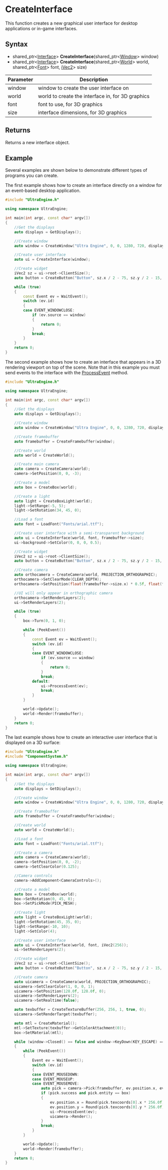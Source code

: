 # CreateInterface

This function creates a new graphical user interface for desktop applications or in-game interfaces.

## Syntax

- shared_ptr<[Interface](Interface.md)\> **CreateInterface**(shared_ptr<[Window](Window.md)\> window)
- shared_ptr<[Interface](Interface.md)\> **CreateInterface**(shared_ptr<[World](World.md)\> world, shared_ptr<[Font](Font.md)\> font, [iVec2](iVec2.md)\> size)

| Parameter | Description |
| --- | --- |
| window | window to create the user interface on |
| world | world to create the interface in, for 3D graphics |
| font | font to use, for 3D graphics |
| size | interface dimensions, for 3D graphics |

## Returns

Returns a new interface object.

## Example

Several examples are shown below to demonstrate different types of programs you can create.

The first example shows how to create an interface directly on a window for an event-based desktop application.

```c++
#include "UltraEngine.h"

using namespace UltraEngine;

int main(int argc, const char* argv[])
{
    //Get the displays
    auto displays = GetDisplays();

    //Create window
    auto window = CreateWindow("Ultra Engine", 0, 0, 1280, 720, displays[0]);

    //Create user interface
    auto ui = CreateInterface(window);

    //Create widget
    iVec2 sz = ui->root->ClientSize();
    auto button = CreateButton("Button", sz.x / 2 - 75, sz.y / 2 - 15, 150, 30, ui->root);

    while (true)
    {
        const Event ev = WaitEvent();
        switch (ev.id)
        {
        case EVENT_WINDOWCLOSE:
            if (ev.source == window)
            {
                return 0;
            }
            break;
        }
    }
    return 0;
}
```

The second example shows how to create an interface that appears in a 3D rendering viewport on top of the scene. Note that in this example you must send events to the interface with the [ProcessEvent](Interface_ProcessEvent.md) method.

```c++
#include "UltraEngine.h"

using namespace UltraEngine;

int main(int argc, const char* argv[])
{
    //Get the displays
    auto displays = GetDisplays();

    //Create window
    auto window = CreateWindow("Ultra Engine", 0, 0, 1280, 720, displays[0]);

    //Create framebuffer
    auto framebuffer = CreateFramebuffer(window);

    //Create world
    auto world = CreateWorld();

    //Create main camera
    auto camera = CreateCamera(world);
    camera->SetPosition(0, 0, -3);

    //Create a model
    auto box = CreateBox(world);

    //Create a light
    auto light = CreateBoxLight(world);
    light->SetRange(-5, 5);
    light->SetRotation(34, 45, 0);

    //Load a font
    auto font = LoadFont("Fonts/arial.ttf");

    //Create user interface with a semi-transparent background
    auto ui = CreateInterface(world, font, framebuffer->size);
    ui->background->SetColor(0, 0, 0, 0.5);

    //Create widget
    iVec2 sz = ui->root->ClientSize();
    auto button = CreateButton("Button", sz.x / 2 - 75, sz.y / 2 - 15, 150, 30, ui->root);

    //Create camera
    auto orthocamera = CreateCamera(world, PROJECTION_ORTHOGRAPHIC);
    orthocamera->SetClearMode(CLEAR_DEPTH);
    orthocamera->SetPosition(float(framebuffer->size.x) * 0.5f, float(framebuffer->size.y) * 0.5f, 0);

    //UI will only appear in orthographic camera
    orthocamera->SetRenderLayers(2);
    ui->SetRenderLayers(2);

    while (true)
    {
        box->Turn(0, 1, 0);

        while (PeekEvent())
        {
            const Event ev = WaitEvent();
            switch (ev.id)
            {
            case EVENT_WINDOWCLOSE:
                if (ev.source == window)
                {
                    return 0;
                }
                break;
            default:
                ui->ProcessEvent(ev);
                break;
            }
        }

        world->Update();
        world->Render(framebuffer);
    }
    return 0;
}
```

The last example shows how to create an interactive user interface that is displayed on a 3D surface:

```c++
#include "UltraEngine.h"
#include "ComponentSystem.h"

using namespace UltraEngine;

int main(int argc, const char* argv[])
{
    //Get the displays
    auto displays = GetDisplays();

    //Create window
    auto window = CreateWindow("Ultra Engine", 0, 0, 1280, 720, displays[0]);

    //Create framebuffer
    auto framebuffer = CreateFramebuffer(window);

    //Create world
    auto world = CreateWorld();

    //Load a font
    auto font = LoadFont("Fonts/arial.ttf");

    //Create a camera
    auto camera = CreateCamera(world);
    camera->SetPosition(0, 0, -2);
    camera->SetClearColor(0.125);

    //Camera controls
    camera->AddComponent<CameraControls>();

    //Create a model
    auto box = CreateBox(world);
    box->SetRotation(0, 45, 0);
    box->SetPickMode(PICK_MESH);

    //Create light
    auto light = CreateBoxLight(world);
    light->SetRotation(45, 35, 0);
    light->SetRange(-10, 10);
    light->SetColor(4);

    //Create user interface
    auto ui = CreateInterface(world, font, iVec2(256));
    ui->SetRenderLayers(2);

    //Create widget
    iVec2 sz = ui->root->ClientSize();
    auto button = CreateButton("Button", sz.x / 2 - 75, sz.y / 2 - 15, 150, 30, ui->root);

    //Create camera
    auto uicamera = CreateCamera(world, PROJECTION_ORTHOGRAPHIC);
    uicamera->SetClearColor(1, 0, 0, 1);
    uicamera->SetPosition(128.0f, 128.0f, 0);
    uicamera->SetRenderLayers(2);
    uicamera->SetRealtime(false);

    auto texbuffer = CreateTextureBuffer(256, 256, 1, true, 0);
    uicamera->SetRenderTarget(texbuffer);

    auto mtl = CreateMaterial();
    mtl->SetTexture(texbuffer->GetColorAttachment(0));
    box->SetMaterial(mtl);

    while (window->Closed() == false and window->KeyDown(KEY_ESCAPE) == false)
    {
        while (PeekEvent())
        {
            Event ev = WaitEvent();
            switch (ev.id)
            {
            case EVENT_MOUSEDOWN:
            case EVENT_MOUSEUP:
            case EVENT_MOUSEMOVE:
                auto pick = camera->Pick(framebuffer, ev.position.x, ev.position.y, 0, true);
                if (pick.success and pick.entity == box)
                {
                    ev.position.x = Round(pick.texcoords[0].x * 256.0f);
                    ev.position.y = Round(pick.texcoords[0].y * 256.0f);
                    ui->ProcessEvent(ev);
                    uicamera->Render();
                }
                break;
            }
        }

        world->Update();
        world->Render(framebuffer);
    }
    return 0;
}
```
